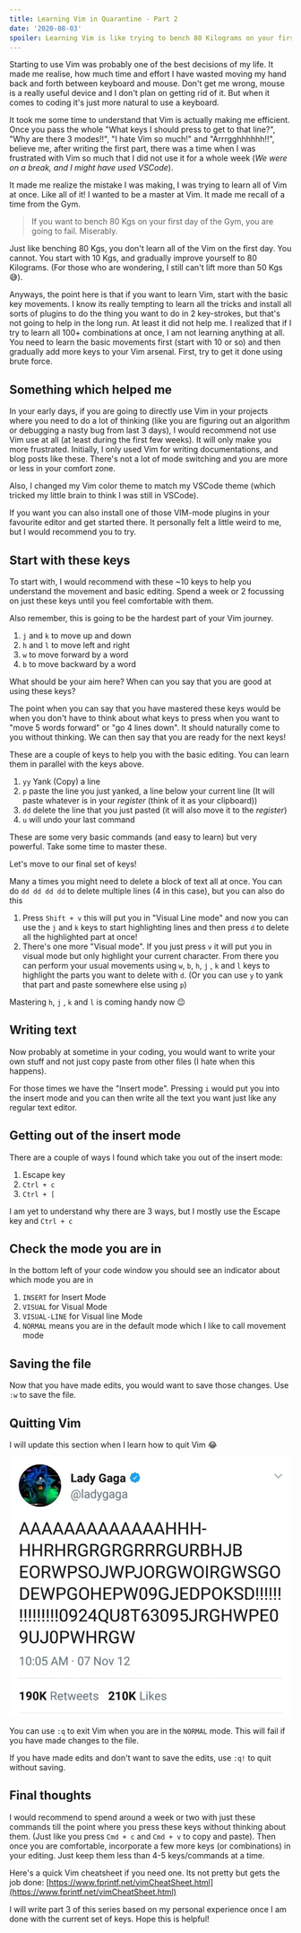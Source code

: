 ```yaml
---
title: Learning Vim in Quarantine - Part 2
date: '2020-08-03'
spoiler: Learning Vim is like trying to bench 80 Kilograms on your first day of Gym!
---
```



Starting to use Vim was probably one of the best decisions of my life. It made me realise, how much time and effort I have wasted moving my hand back and forth between keyboard and mouse. Don't get me wrong, mouse is a really useful device and I don't plan on getting rid of it. But when it comes to coding it's just more natural to use a keyboard.

It took me some time to understand that Vim is actually making me efficient. Once you pass the whole "What keys I should press to get to that line?", "Why are there 3 modes!!", "I hate Vim so much!" and "Arrrgghhhhhh!!", believe me, after writing the first part, there was a time when I was frustrated with Vim so much that I did not use it for a whole week (*We were on a break, and I might have used VSCode*).

It made me realize the mistake I was making, I was trying to learn all of Vim at once. Like all of it! I wanted to be a master at Vim. It made me recall of a time from the Gym.

> If you want to bench 80 Kgs on your first day of the Gym, you are going to fail. Miserably.

Just like benching 80 Kgs, you don't learn all of the Vim on the first day. You cannot. You start with 10 Kgs, and gradually improve yourself to 80 Kilograms. (For those who are wondering, I still can't lift more than 50 Kgs 😅).

Anyways, the point here is that if you want to learn Vim, start with the basic key movements. I know its really tempting to learn all the tricks and install all sorts of plugins to do the thing you want to do in 2 key-strokes, but that's not going to help in the long run. At least it did not help me. I realized that if I try to learn all 100+ combinations at once, I am not learning anything at all. You need to learn the basic movements first (start with 10 or so) and then gradually add more keys to your Vim arsenal. First, try to get it done using brute force.

## Something which helped me

In your early days, if you are going to directly use Vim in your projects where you need to do a lot of thinking (like you are figuring out an algorithm or debugging a nasty bug from last 3 days), I would recommend not use Vim use at all (at least during the first few weeks). It will only make you more frustrated. Initially, I only used Vim for writing documentations, and blog posts like these. There's not a lot of mode switching and you are more or less in your comfort zone.

Also, I changed my Vim color theme to match my VSCode theme (which tricked my  little brain to think I was still in VSCode).

If you want you can also install one of those VIM-mode plugins in your favourite editor and get started there. It personally felt a little weird to me, but I would recommend you to try.

## Start with these keys

To start with, I would recommend with these ~10 keys to help you understand the movement and basic editing. Spend a week or 2 focussing on just these keys until you feel comfortable with them.

Also remember, this is going to be the hardest part of your Vim journey.

1. `j` and `k` to move up and down
2. `h` and `l` to move left and right
3. `w` to move forward by a word
4. `b` to move backward by a word

What should be your aim here? When can you say that you are good at using these keys?

The point when you can say that you have mastered these keys would be when you don't have to think about what keys to press when you want to "move 5 words forward" or "go 4 lines down". It should naturally come to you without thinking. We can then say that you are ready for the next keys!

These are a couple of keys to help you with the basic editing. You can learn them in parallel with the keys above.

1. `yy` Yank (Copy) a line
2. `p` paste the line you just yanked, a line below your current line (It will paste whatever is in your *register* (think of it as your clipboard))
3. `dd` delete the line that you just pasted (it will also move it to the *register*)
4. `u` will undo your last command

These are some very basic commands (and easy to learn) but very powerful. Take some time to master these.

Let's move to our final set of keys!

Many a times you might need to delete a block of text all at once. You can do `dd dd dd dd` to delete multiple lines (4 in this case), but you can also do this

1. Press `Shift + v` this will put you in "Visual Line mode" and now you can use the  `j` and `k` keys to start highlighting lines and then press `d` to delete all the highlighted part at once!
2. There's one more "Visual mode". If you just press `v` it will put you in visual mode but only highlight your current character. From there you can perform your usual movements using `w`, `b`, `h`, `j` , `k` and `l`  keys to highlight the parts you want to delete with `d`.  (Or you can use `y` to yank that part and paste somewhere else using `p`)

Mastering  `h`, `j` , `k` and `l`  is coming handy now 😉

## Writing text

Now probably at sometime in your coding, you would want to write your own stuff and not just copy paste from other files (I hate when this happens).

For those times we have the "Insert mode". Pressing `i` would put you into the insert mode and you can then write all the text you want just like any regular text editor.

## Getting out of the insert mode

There are a couple of ways I found which take you out of the insert mode:

1. Escape key
2. `Ctrl + c`
3. `Ctrl + [`

I am yet to understand why there are 3 ways, but I mostly use the Escape key and `Ctrl + c`

## Check the mode you are in

In the bottom left of your code window you should see an indicator about which mode you are in

1. `INSERT` for Insert Mode
2. `VISUAL` for Visual Mode
3. `VISUAL-LINE` for Visual line Mode
4. `NORMAL`  means you are in the default mode which I like to call movement mode

## Saving the file

Now that you have made edits, you would want to save those changes. Use `:w` to save the file.

## Quitting Vim

I will update this section when I learn how to quit Vim 😂

![exit-vim](./exit-vim.jpg)

You can use `:q` to exit Vim when you are in the `NORMAL` mode. This will fail if you have made changes to the file.

If you have made edits and don't want to save the edits, use `:q!` to quit without saving.

## Final thoughts

I would recommend to spend around a week or two with just these commands till the point where you press these keys without thinking about them. (Just like you press `Cmd + c` and `Cmd + v` to copy and paste). Then once you are comfortable, incorporate a few more keys (or combinations) in your editing. Just keep them less than 4-5 keys/commands at a time.

Here's a quick Vim cheatsheet if you need one. Its not pretty but gets the job done: [https://www.fprintf.net/vimCheatSheet.html](https://www.fprintf.net/vimCheatSheet.html)

I will write part 3 of this series based on my personal experience once I am done with the current set of keys. Hope this is helpful!
